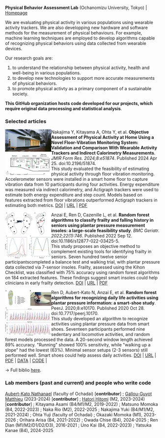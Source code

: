<strong>Physical Behavior Assessment Lab</strong> (Ochanomizu University, Tokyo) | <a href="http://www.eng.ocha.ac.jp/Tripette_Site/home.html">Homepage</a>

<p> We are evaluating physical activity in various populations using wearable activity trackers. We are also developping new hardware and software methods for the measurement of physical behaviours. For example, machine learning techniques are employed to develop algorithms capable of recognizing physical behaviors using data collected from wearable devices.</p>
<p> Our research goals are:
<ol>
<li>to understand the relationship between physical activity, health and well-being in various populations.</li>
<li>to develop new technologies to support more accurate measurements of physical behaviors.</li>
<li>to promote physical activty as a primary component of a sustainable society.</li>
</ol></p>

<strong>This GitHub organization hosts code developed for our projects, which require original data processing and statistical analysis</strong>.

<h3 id="Selected articles">Selected articles</h3>

<img align="left" src="images/formative-2024-1-e51874-fig-1.jpg" width=150px heigth=auto>
Nakajima Y, Kitayama A, Ohta Y, et al. <strong> Objective Assessment of Physical Activity at Home Using a Novel Floor-Vibration Monitoring System: Validation and Comparison With Wearable Activity Trackers and Indirect Calorimetry Measurements</strong>. <i>JMIR Form Res. 2024;8:e51874</i>. Published 2024 Apr 25. doi:10.2196/51874.<br>
This study evaluated the feasibility of estimating physical activity through floor vibration monitoring. Accelerometer sensors were installed in a smart home floor to capture vibration data from 10 participants during four activities. Energy expenditure was measured via indirect calorimetry, and Actigraph trackers were used to estimate both energy expenditure and step count. Models based on features extracted from floor vibrations outperformed Actigraph trackers in estimating both metrics.
<a class="tag" href="https://doi.org/10.2196/51874">DOI</a> |
<a class="tag" href="https://formative.jmir.org/2024/1/e51874">URL</a> |
<a class="tag" href="https://formative.jmir.org/2024/1/e51874/PDF">PDF</a>
</p>

<p><img align="left" src="images/s12877-022-03425-5-fig-3.png" width=150px heigth=auto>
Anzai E, Ren D, Cazenille L, et al. <strong>Random forest algorithms to classify frailty and falling history in seniors using plantar pressure measurement insoles: a large-scale feasibility study</strong>. <i>BMC Geriatr. 2022;22(1):746</i>. Published 2022 Sep 12. doi:10.1186/s12877-022-03425-5.<br>
This study proposes an objective method to complement existing tools for identifying frailty in seniors. Seven hundred twelve senior participantscompleted a balance test and walking trial, with plantar pressure data collected via 7-sensor insoles. Frailty, assessed using the Kihon Checklist, was classified with 75% accuracy using random forest algorithms on 184 extracted features. These findings suggest smart insoles could help clinicians in early frailty detection.
<a class="tag" href="https://doi.org/10.1186/s12877-022-03425-5">DOI</a> |
<a class="tag" href="https://bmcgeriatr.biomedcentral.com/articles/10.1186/s12877-022-03425-5">URL</a> |
<a class="tag" href="Articles/s12877-022-03425-5.pdf">PDF</a>
</p>
  

<p><img align="left" src="images/peerj-10170-fig-1.jpg" width=150px heigth=auto>
Ren D, Aubert-Kato N, Anzai E, et al. <strong>Random forest algorithms for recognizing daily life activities using plantar pressure information: a smart-shoe study</strong>. <i></i>PeerJ. 2020;8:e10170</i>. Published 2020 Oct 28. doi:10.7717/peerj.10170.<br>
This study developed an algorithm to recognize activities using plantar pressure data from smart shoes. Seventeen participants performed nine sedentary and locomotive activities, and random forest models processed the data. A 20-second window length achieved 89% accuracy. "Running" showed 100% sensitivity, while "walking up a slope" had the lowest (63%). Minimal sensor setups (2-3 sensors) still performed well. Smart shoes could help assess daily activities.
<a class="tag" href="https://doi.org/10.7717/peerj.10170">DOI</a> |
<a class="tag" href="https://peerj.com/articles/10170/">URL</a> |
<a class="tag" href="Articles/peerj-10170.pdf">PDF</a> |
<a class="tag" href="https://zenodo.org/records/4050390">DATA</a> |
<a class="tag" href="https://zenodo.org/records/4050390">CODE</a> |
</p>

<p>→ Full biblio <a href="http://www.eng.ocha.ac.jp/Tripette_Site/j-trip.html#bibliography-&-other-achievements">here</a>.</p>

<!--Laboratory members-->
<h3 id="Lab members">Lab members (past and current) and people who write code </h3>

<p>
<a href="http://web.is.ocha.ac.jp/~naubertkato/"> Aubert-Kato Nathanael</a> (faculty of Ochadai) [<strong>contributor</strong>] ; 
<a href="https://matthieugg.github.io/">Gallou-Guyot Matthieu</a> (2023-2024) [<strong>contributor</strong>] ;
<a href="https://github.com/Hitomi20231211">Hatori Hitomi</a> (M2, 2023-2024) [<strong>contributor</strong>] ;
Kitayama Asami (B4/M1/M2, 2019-2022) ;
Matsuno Momoka (B4, 2022-2023) ;
Naka Rio (M2), 2022-2025 ;
Nakajima Yuki (B4/M1/M2, 2021-2024) ;
Ohta Yuji (faculty of Ochadai) ; 
Okazaki Momoka (M1), 2023-2026 ; 
Orihara Arisa (B4, 2021-2022) ; 
Owada Chise (B4), 2024-2025 ;
Ren Dian  (M1/M2/D1/D2/D3), 2016-2021 ;
Uno Kai (B4, 2022-2023) ; 
Yatsuka Kanae (B4), 2024-2025
</p>


